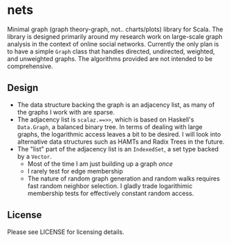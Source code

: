 # nets
Minimal graph (graph theory-graph, not.. charts/plots) library for Scala.
The library is designed primarily around my research work on large-scale
graph analysis in the context of online social networks. Currently
the only plan is to have a simple `Graph` class that handles directed,
undirected, weighted, and unweighted graphs. The algorithms provided are
not intended to be comprehensive.

## Design
* The data structure backing the graph is an adjacency list, as many of the
  graphs I work with are sparse.
* The adjacency list is `scalaz.==>>`, which is based on Haskell's
  `Data.Graph`, a balanced binary tree. In terms of dealing with large graphs,
  the logarithmic access leaves a bit to be desired. I will look into
  alternative data structures such as HAMTs and Radix Trees in the future.
* The "list" part of the adjacency list is an `IndexedSet`, a set type
  backed by a `Vector`.
  * Most of the time I am just building up a graph *once*
  * I rarely test for edge membership
  * The nature of random graph generation and random walks requires fast
    random neighbor selection. I gladly trade logarithimic membership tests
    for effectively constant random access.

## License
Please see LICENSE for licensing details.
